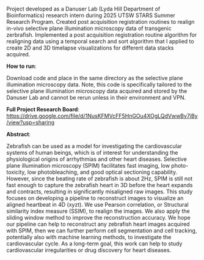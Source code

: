 Project developed as a Danuser Lab (Lyda Hill Department of Bioinformatics) research intern during 2025 UTSW STARS Summer Research Program. Created post acquisition registration routines to realign in-vivo selective plane illumination microscopy data of transgenic zerbrafish. Implemented a post acquisition  registration routine algorithm for realigning data using a temporal search and sort algorithm that I applied to create 2D and 3D timelapse visualizations for different data stacks acquired. 

**How to run**: 

Download code and place in the same directory as the selective plane illumination microscopy data. Note, this code is specifically tailored to the selective plane illumination microscopy data acquired and stored by the Danuser Lab and cannot be rerun unless in their environment and VPN. 

**Full Project Research Board**: https://drive.google.com/file/d/1NusKFMVcFF5HnGOu4XOgLQdVwwBy7jBy/view?usp=sharing

**Abstract**: 

Zebrafish can be used as a model for investigating the cardiovascular systems of human beings,
which is of interest for understanding the physiological origins of arrhythmias and other heart
diseases. Selective plane illumination microscopy (SPIM) facilitates fast imaging, low
photo-toxicity, low photobleaching, and good optical sectioning capability. However, since the
beating rate of zebrafish is about 2Hz, SPIM is still not fast enough to capture the zebrafish heart
in 3D before the heart expands and contracts, resulting in significantly misaligned raw images.
This study focuses on developing a pipeline to reconstruct images to visualize an aligned heartbeat
in 4D (xyzt). We use Pearson correlation, or Structural similarity index measure (SSIM), to realign
the images. We also apply the sliding window method to improve the reconstruction accuracy. We
hope our pipeline can help to reconstruct any zebrafish heart images acquired with SPIM, then we
can further perform cell segmentation and cell tracking, potentially also with machine learning
methods, to investigate the cardiovascular cycle. As a long-term goal, this work can help to study
cardiovascular irregularities or drug discovery for heart diseases.
